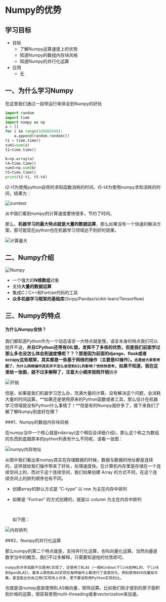 # Numpy的优势

## 学习目标

- 目标
  - 了解Numpy运算速度上的优势
  - 知道Numpy的数组内存块风格
  - 知道Numpy的并行化运算
- 应用
  - 无

## 一、为什么学习Numpy

在这里我们通过一段带运行来体会到Numpy的好处

```python
import random
import time
import numpy as np
a = []
for i in range(100000000):
    a.append(random.random())
t1 = time.time()
sum1=sum(a)
t2=time.time()

b=np.array(a)
t4=time.time()
sum3=np.sum(b)
t5=time.time()
print(t2-t1, t5-t4)
```

t2-t1为使用python自带的求和函数消耗的时间，t5-t4为使用numpy求和消耗的时间，结果为：

![sumtest](/images/sumtest.png)

从中我们看到numpy的计算速度要快很多，节约了时间。

那么，**机器学习的最大特点就是大量的数据运算**，那么如果没有一个快速的解决方案，那可能现在python也在机器学习领域达不到好的效果。

![计算量大](/images/计算量大.png)



## 二、Numpy介绍

![Numpy](/images/Numpy.png)

* 一个强大的**N维数组**对象
* 支持**大量的数据运算**
* 集成C / C++和Fortran代码的工具
* **众多机器学习框架的基础库**(Scipy/Pandas/scikit-learn/Tensorflow)

## 三、Numpy的特点

#### 为什么Numpy会快？



我们都知道Python作为一个动态语言一大特点就是慢，语言本身的特点我们可以抛开不说，**并且CPython还带有GIL锁，发挥不了多核的优势，但是我们前面学过那么多也没怎么体会到速度慢呢？？？**那是因为前面的django、flask或者scrapy这些框架，其实都是一些基于网络的操作（主要是IO操作）。`这里给大家思考题了，为什么网络操作其实并不怎么会受到GIL的影响？快快快思考`，如果不知道，我在这里给一张图，就不过多解释了，注意大小顺序按照**开销**排序

![开销](/images/开销.png)

但是，如果是我们机器学习怎么办，充满大量的计算。没有解决这个问题，会消耗大量的时间运算，**如果还是使用原来的Python函数或者工具，那么估计在机器学习领域就没有Python什么事情了！**但是有的Numpy就好多了，接下来我们了解了解Numpy到底好在哪？

###1、Numpy的数组内存块风格

在numpy当中一个核心就是ndarray(这个稍后会详细介绍)，那么这个称之为数组的东西到底跟原本的python列表有什么不同呢，请看一张图：

![numpy内存地址](/images/numpy内存地址.png)

从图中我们看出来numpy其实在存储数据的时候，数据与数据的地址都是连续的，这样就给我们操作带来了好处，处理速度快。在计算机内存里是存储在一个连续空间上的，而对于这个连续空间，我们如果创建 Array 的方式不同，在这个连续空间上的排列顺序也有不同。

* 创建array的默认方式是 “C-type” 以 row 为主在内存中排列

* 如果是 “Fortran” 的方式创建的，就是以 column 为主在内存中排列

  ​

  如下图：

![内存排列](/images/内存排列.png)

###2、Numpy的并行化运算

那么numpy的第二个特点就是，支持并行化运算，也叫向量化运算。当然向量是数学当中的概念，我们不过多解释，只需要知道他的优势即可。

```
numpy的许多函数不仅是用C实现了，还使用了BLAS（一般Windows下link到MKL的，下link到OpenBLAS）。基本上那些BLAS实现在每种操作上都进行了高度优化，例如使用AVX向量指令集，甚至能比你自己用C实现快上许多，更不要说和用Python实现的比。
```

也就是说numpy底层使用BLAS做向量，矩阵运算。比如我们刚才提到的房子面积到价格的运算，很容易使用multi-threading或者vectorization来加速。
